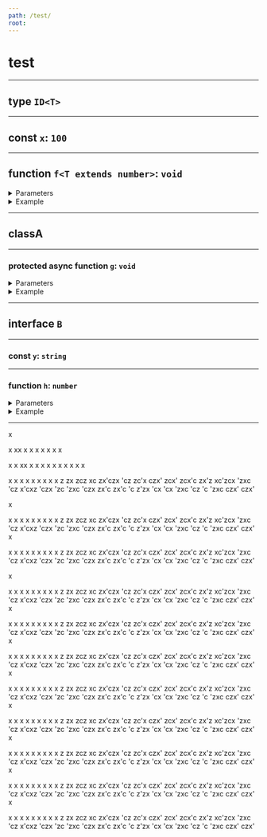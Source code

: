 ```yaml
---
path: /test/
root: 
---
```

# test

---

## type `ID<T>`

---

## const `x`: `100`

---

## function `f<T extends number>`: `void`

<details>
<summary>Parameters</summary>

- `x`: `T`
  - TODO: DESC

</details>

<details>
<summary>Example</summary>

```ts
TODO: Example
```

</details>

---

## classA

---

### protected async function `g`: `void`

<details>
<summary>Parameters</summary>

- `b`: `number`
  - TODO: DESC

</details>

<details>
<summary>Example</summary>

```ts
TODO: Example
```

</details>

---

## interface `B`

---

### const `y`: `string`

---

### function `h`: `number`

<details>
<summary>Parameters</summary>

- NONE

</details>

<details>
<summary>Example</summary>

```ts
TODO: Example
```

</details>

---

x












x
xx
x
x
x
x
x
x
x

x
x
xx
x
x
x
x
x
x
x
x
x
x

x
x
x
x
x
x
x
x
x
z
zx
zcz
xc
zx'czx
'cz
zc'x
czx'
zcx'
zcx'c
zx'z
xc'zcx
'zxc
'cz
x'cxz
'czx
'zc
'zxc
'czx
zx'c
zx'c
'c
z'zx
'cx
'cx
'zxc
'cz
'c
'zxc
czx'
czx'

x

x
x
x
x
x
x
x
x
x
z
zx
zcz
xc
zx'czx
'cz
zc'x
czx'
zcx'
zcx'c
zx'z
xc'zcx
'zxc
'cz
x'cxz
'czx
'zc
'zxc
'czx
zx'c
zx'c
'c
z'zx
'cx
'cx
'zxc
'cz
'c
'zxc
czx'
czx'
x

x
x
x
x
x
x
x
x
x
z
zx
zcz
xc
zx'czx
'cz
zc'x
czx'
zcx'
zcx'c
zx'z
xc'zcx
'zxc
'cz
x'cxz
'czx
'zc
'zxc
'czx
zx'c
zx'c
'c
z'zx
'cx
'cx
'zxc
'cz
'c
'zxc
czx'
czx'

x

x
x
x
x
x
x
x
x
x
z
zx
zcz
xc
zx'czx
'cz
zc'x
czx'
zcx'
zcx'c
zx'z
xc'zcx
'zxc
'cz
x'cxz
'czx
'zc
'zxc
'czx
zx'c
zx'c
'c
z'zx
'cx
'cx
'zxc
'cz
'c
'zxc
czx'
czx'
x

x
x
x
x
x
x
x
x
x
z
zx
zcz
xc
zx'czx
'cz
zc'x
czx'
zcx'
zcx'c
zx'z
xc'zcx
'zxc
'cz
x'cxz
'czx
'zc
'zxc
'czx
zx'c
zx'c
'c
z'zx
'cx
'cx
'zxc
'cz
'c
'zxc
czx'
czx'
x

x
x
x
x
x
x
x
x
x
z
zx
zcz
xc
zx'czx
'cz
zc'x
czx'
zcx'
zcx'c
zx'z
xc'zcx
'zxc
'cz
x'cxz
'czx
'zc
'zxc
'czx
zx'c
zx'c
'c
z'zx
'cx
'cx
'zxc
'cz
'c
'zxc
czx'
czx'
x

x
x
x
x
x
x
x
x
x
z
zx
zcz
xc
zx'czx
'cz
zc'x
czx'
zcx'
zcx'c
zx'z
xc'zcx
'zxc
'cz
x'cxz
'czx
'zc
'zxc
'czx
zx'c
zx'c
'c
z'zx
'cx
'cx
'zxc
'cz
'c
'zxc
czx'
czx'
x

x
x
x
x
x
x
x
x
x
z
zx
zcz
xc
zx'czx
'cz
zc'x
czx'
zcx'
zcx'c
zx'z
xc'zcx
'zxc
'cz
x'cxz
'czx
'zc
'zxc
'czx
zx'c
zx'c
'c
z'zx
'cx
'cx
'zxc
'cz
'c
'zxc
czx'
czx'
x

x
x
x
x
x
x
x
x
x
z
zx
zcz
xc
zx'czx
'cz
zc'x
czx'
zcx'
zcx'c
zx'z
xc'zcx
'zxc
'cz
x'cxz
'czx
'zc
'zxc
'czx
zx'c
zx'c
'c
z'zx
'cx
'cx
'zxc
'cz
'c
'zxc
czx'
czx'
x

x
x
x
x
x
x
x
x
x
z
zx
zcz
xc
zx'czx
'cz
zc'x
czx'
zcx'
zcx'c
zx'z
xc'zcx
'zxc
'cz
x'cxz
'czx
'zc
'zxc
'czx
zx'c
zx'c
'c
z'zx
'cx
'cx
'zxc
'cz
'c
'zxc
czx'
czx'
x

x
x
x
x
x
x
x
x
x
z
zx
zcz
xc
zx'czx
'cz
zc'x
czx'
zcx'
zcx'c
zx'z
xc'zcx
'zxc
'cz
x'cxz
'czx
'zc
'zxc
'czx
zx'c
zx'c
'c
z'zx
'cx
'cx
'zxc
'cz
'c
'zxc
czx'
czx'
